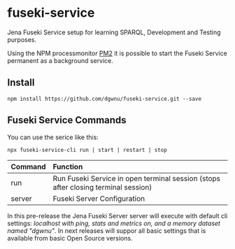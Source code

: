 # fuseki-service
Jena Fuseki Service setup for learning SPARQL, Development and Testing purposes.  
  
Using the NPM processmonitor [PM2](https://github.com/Unitech/pm2) it is possible to start the Fuseki Service permanent as a background service.

## Install

````
npm install https://github.com/dgwnu/fuseki-service.git --save
````

## Fuseki Service Commands

You can use the serice like this:

````
npx fuseki-service-cli run | start | restart | stop
````

| Command | Function |
|---------|:------------|
| run | Run Fuseki Service in open terminal session (stops after closing terminal session) |
| server | Fuseki Server Configuration |
  
In this pre-release the Jena Fuseki Server server will execute with default cli settings: _localhost with ping, stats and metrics on, and a memory dataset named "dgwnu"_. In next releases will suppor all basic settings that is available from basic Open Source versions.